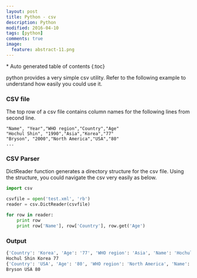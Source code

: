 ```yaml
---
layout: post
title: Python - csv
description: Python 
modified: 2016-04-10
tags: [python]
comments: true
image:
  feature: abstract-11.png
---
```


<section id="table-of-contents" class="toc">
<div id="drawer" markdown="1">
*  Auto generated table of contents
{:toc}
</div>
</section><!-- /#table-of-contents -->


python provides a very simple csv utility. Refer to the following example to understand how easily you could use it. 

### CSV file

The top row of a csv file contains column names for the following lines from second line. 

```csv
"Name", "Year","WHO region","Country","Age"
"Hochul Shin", "1990","Asia","Korea","77"
"Bryson", "2000","North America","USA","80"
...
```

### CSV Parser

DictReader function generates a directory structure for the csv file. Using the structure, you could navigate the csv very easily as below.

```python
import csv

csvfile = open('test.xml', 'rb')
reader = csv.DictReader(csvfile)

for row in reader:
	print row
	print row['Name'], row['Country'], row.get('Age')
```

### Output

```bash
{'Country': 'Korea', 'Age': '77', 'WHO region': 'Asia', 'Name': 'Hochul Shin', ' "Year"': ' "1990"'}
Hochul Shin Korea 77
{'Country': 'USA', 'Age': '80', 'WHO region': 'North America', 'Name': 'Bryson', ' "Year"': ' "2000"'}
Bryson USA 80
```
